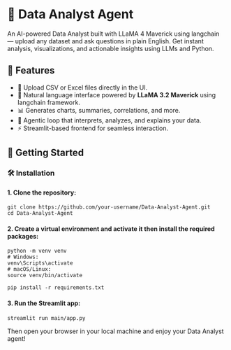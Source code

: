 # 🤖 Data Analyst Agent

An AI-powered Data Analyst built with LLaMA 4 Maverick using langchain — upload any dataset and ask questions in plain English. Get instant analysis, visualizations, and actionable insights using LLMs and Python.



## 📌 Features

- 📁 Upload CSV or Excel files directly in the UI.
- 🧠 Natural language interface powered by **LLaMA 3.2 Maverick** using langchain framework.
- 📊 Generates charts, summaries, correlations, and more.
- 🔄 Agentic loop that interprets, analyzes, and explains your data.
- ⚡ Streamlit-based frontend for seamless interaction.



## 🚀 Getting Started


### 🛠️ Installation

#### 1. Clone the repository:

```
git clone https://github.com/your-username/Data-Analyst-Agent.git
cd Data-Analyst-Agent
```

#### 2. Create a virtual environment and activate it then install the required packages:

```
python -m venv venv
# Windows:
venv\Scripts\activate
# macOS/Linux:
source venv/bin/activate
```

```
pip install -r requirements.txt
```

#### 3. Run the Streamlit app:

```
streamlit run main/app.py
```

Then open your browser in your local machine and enjoy your Data Analyst agent!
